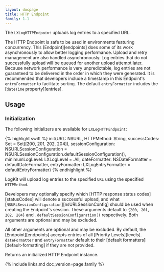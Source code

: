 ```yaml
---
layout: docpage
title: HTTP Endpoint
family: 1.1
---
```


The `LXLogHTTPEndpoint` uploads log entries to a specified URL.

The HTTP Endpoint is safe to be used in environments featuring concurrency. This [Endpoint][endpoints] does some of its work asynchronously to allow better logging performance. Upload and retry management are also handled asynchronously. Log entries that do not successfully upload will be queued for another upload attempt later. Because network performance is very unpredictable, log entries are not guaranteed to be delivered in the order in which they were generated. It is recommended that developers include a timestamp in this Endpoint's `entryFormatter` to facilitate sorting. The default `entryFormatter` includes the [`dateTime` property][entries].

## Usage

### Initialization

The following initializers are available for `LXLogHTTPEndpoint`:

{% highlight swift %}
init(URL: NSURL, HTTPMethod: String, successCodes: Set<Int> = Set([200, 201, 202, 204]), sessionConfiguration: NSURLSessionConfiguration = NSURLSessionConfiguration.defaultSessionConfiguration(), minimumLogLevel: LXLogLevel = .All, dateFormatter: NSDateFormatter = defaultDateFormatter, entryFormatter: LXLogEntryFormatter = defaultEntryFormatter)
{% endhighlight %}

LogKit will upload log entries to the specified `URL` using the specified `HTTPMethod`.

Developers may optionally specify which [HTTP response status codes][statusCodes] will denote a successful upload, and what [`NSURLSessionConfiguration`][nsURLSessionConfig] should be used when creating the Endpoint's session. These arguments default to `{200, 201, 202, 204}` and `.defaultSessionConfiguration()` respectively. Both arguments are optional and may be excluded.

All other arguments are optional and may be excluded. By default, the [Endpoint][endpoints] accepts entries of all [Priority Levels][levels]. `dateFormatter` and `entryFormatter` default to their [default formatters][default-formatting] if they are not provided.

Returns an initialized HTTP Endpoint instance.


{% include links.md doc_version=page.family %}
